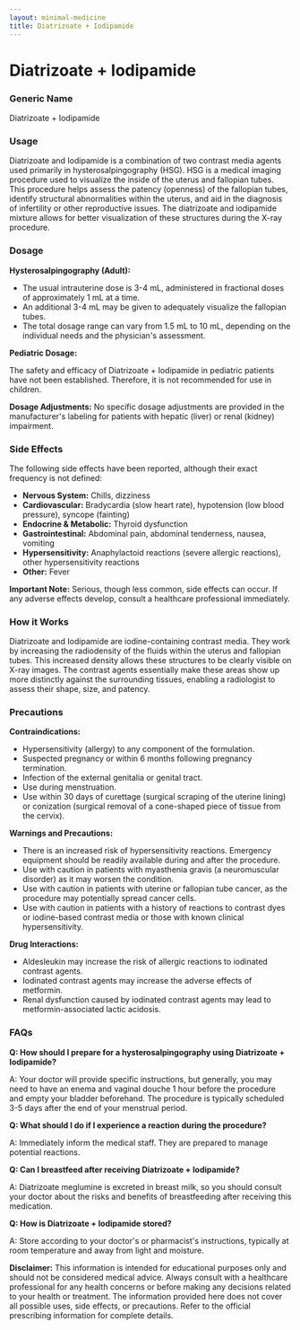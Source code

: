 ```yaml
---
layout: minimal-medicine
title: Diatrizoate + Iodipamide
---
```


# Diatrizoate + Iodipamide
### Generic Name
Diatrizoate + Iodipamide

### Usage

Diatrizoate and Iodipamide is a combination of two contrast media agents used primarily in hysterosalpingography (HSG). HSG is a medical imaging procedure used to visualize the inside of the uterus and fallopian tubes.  This procedure helps assess the patency (openness) of the fallopian tubes, identify structural abnormalities within the uterus, and aid in the diagnosis of infertility or other reproductive issues. The diatrizoate and iodipamide mixture allows for better visualization of these structures during the X-ray procedure.


### Dosage

**Hysterosalpingography (Adult):**

*   The usual intrauterine dose is 3-4 mL, administered in fractional doses of approximately 1 mL at a time.
*   An additional 3-4 mL may be given to adequately visualize the fallopian tubes.
*   The total dosage range can vary from 1.5 mL to 10 mL, depending on the individual needs and the physician's assessment.

**Pediatric Dosage:**

The safety and efficacy of Diatrizoate + Iodipamide in pediatric patients have not been established.  Therefore, it is not recommended for use in children.

**Dosage Adjustments:**  No specific dosage adjustments are provided in the manufacturer's labeling for patients with hepatic (liver) or renal (kidney) impairment.


### Side Effects

The following side effects have been reported, although their exact frequency is not defined:

*   **Nervous System:** Chills, dizziness
*   **Cardiovascular:** Bradycardia (slow heart rate), hypotension (low blood pressure), syncope (fainting)
*   **Endocrine & Metabolic:** Thyroid dysfunction
*   **Gastrointestinal:** Abdominal pain, abdominal tenderness, nausea, vomiting
*   **Hypersensitivity:** Anaphylactoid reactions (severe allergic reactions), other hypersensitivity reactions
*   **Other:** Fever

**Important Note:**  Serious, though less common, side effects can occur. If any adverse effects develop, consult a healthcare professional immediately.


### How it Works

Diatrizoate and Iodipamide are iodine-containing contrast media. They work by increasing the radiodensity of the fluids within the uterus and fallopian tubes.  This increased density allows these structures to be clearly visible on X-ray images.  The contrast agents essentially make these areas show up more distinctly against the surrounding tissues, enabling a radiologist to assess their shape, size, and patency.


### Precautions

**Contraindications:**

*   Hypersensitivity (allergy) to any component of the formulation.
*   Suspected pregnancy or within 6 months following pregnancy termination.
*   Infection of the external genitalia or genital tract.
*   Use during menstruation.
*   Use within 30 days of curettage (surgical scraping of the uterine lining) or conization (surgical removal of a cone-shaped piece of tissue from the cervix).


**Warnings and Precautions:**

*   There is an increased risk of hypersensitivity reactions. Emergency equipment should be readily available during and after the procedure.
*   Use with caution in patients with myasthenia gravis (a neuromuscular disorder) as it may worsen the condition.
*   Use with caution in patients with uterine or fallopian tube cancer, as the procedure may potentially spread cancer cells.
*   Use with caution in patients with a history of reactions to contrast dyes or iodine-based contrast media or those with known clinical hypersensitivity.

**Drug Interactions:**

*   Aldesleukin may increase the risk of allergic reactions to iodinated contrast agents.
*   Iodinated contrast agents may increase the adverse effects of metformin.
*   Renal dysfunction caused by iodinated contrast agents may lead to metformin-associated lactic acidosis.


### FAQs

**Q: How should I prepare for a hysterosalpingography using Diatrizoate + Iodipamide?**

A: Your doctor will provide specific instructions, but generally, you may need to have an enema and vaginal douche 1 hour before the procedure and empty your bladder beforehand. The procedure is typically scheduled 3-5 days after the end of your menstrual period.

**Q: What should I do if I experience a reaction during the procedure?**

A: Immediately inform the medical staff.  They are prepared to manage potential reactions.

**Q: Can I breastfeed after receiving Diatrizoate + Iodipamide?**

A: Diatrizoate meglumine is excreted in breast milk, so you should consult your doctor about the risks and benefits of breastfeeding after receiving this medication.

**Q: How is Diatrizoate + Iodipamide stored?**

A:  Store according to your doctor's or pharmacist's instructions, typically at room temperature and away from light and moisture.


**Disclaimer:** This information is intended for educational purposes only and should not be considered medical advice.  Always consult with a healthcare professional for any health concerns or before making any decisions related to your health or treatment.  The information provided here does not cover all possible uses, side effects, or precautions.  Refer to the official prescribing information for complete details.
